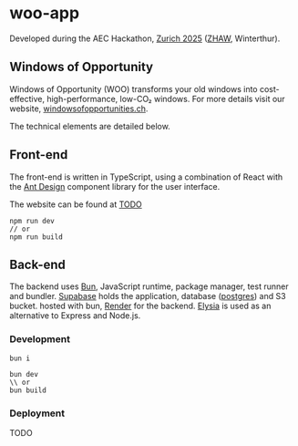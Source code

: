 # woo-app

Developed during the AEC Hackathon, [Zurich 2025](https://opensource.construction/events/aec-hackathon-zurich-2025/) ([ZHAW](https://www.zhaw.ch/de/archbau), Winterthur).

## Windows of Opportunity

Windows of Opportunity (WOO) transforms your old windows into cost-effective, high-performance, low-CO₂ windows. For more details visit our website, [windowsofopportunities.ch](https://windowsofopportunities.ch/).

The technical elements are detailed below.

## Front-end

The front-end is written in TypeScript, using a combination of React with the  [Ant Design](https://ant.design/) component library for the user interface.

The website can be found at [TODO]()

```
npm run dev
// or
npm run build
```

## Back-end

The backend uses [Bun](https://bun.sh/), JavaScript runtime, package manager, test runner and bundler. [Supabase](https://supabase.com/) holds the application, database ([postgres](https://www.postgresql.org/docs/current/index.html)) and S3 bucket. hosted with bun, [Render](https://render.com/) for the backend. [Elysia](https://elysiajs.com/) is used as an alternative to Express and Node.js.

### Development

```
bun i

bun dev
\\ or
bun build
```

### Deployment

TODO